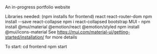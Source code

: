 An in-progress portfolio website

Libraries needed:
(npm installs for frontend)
react
react-router-dom
npm install --save react-collapse
npm i react-collapsed
bootstrap
MUI -
npm install @mui/material @emotion/react @emotion/styled
npm install @mui/icons-material
See https://mui.com/material-ui/getting-started/installation/ for more details

To start:
cd frontend
npm start
